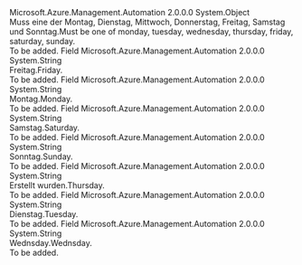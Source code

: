 <Type Name="ScheduleDay" FullName="Microsoft.Azure.Management.Automation.Models.ScheduleDay">
  <TypeSignature Language="C#" Value="public static class ScheduleDay" />
  <TypeSignature Language="ILAsm" Value=".class public auto ansi abstract sealed beforefieldinit ScheduleDay extends System.Object" />
  <TypeSignature Language="DocId" Value="T:Microsoft.Azure.Management.Automation.Models.ScheduleDay" />
  <TypeSignature Language="VB.NET" Value="Public Class ScheduleDay" />
  <TypeSignature Language="F#" Value="type ScheduleDay = class" />
  <AssemblyInfo>
    <AssemblyName>Microsoft.Azure.Management.Automation</AssemblyName>
    <AssemblyVersion>2.0.0.0</AssemblyVersion>
  </AssemblyInfo>
  <Base>
    <BaseTypeName>System.Object</BaseTypeName>
  </Base>
  <Interfaces />
  <Docs>
    <summary>
            <span data-ttu-id="bc08d-101">Muss eine der Montag, Dienstag, Mittwoch, Donnerstag, Freitag, Samstag und Sonntag.</span><span class="sxs-lookup"><span data-stu-id="bc08d-101">Must be one of monday, tuesday, wednesday, thursday, friday, saturday, sunday.</span></span>
            </summary>
    <remarks>To be added.</remarks>
  </Docs>
  <Members>
    <Member MemberName="Friday">
      <MemberSignature Language="C#" Value="public const string Friday;" />
      <MemberSignature Language="ILAsm" Value=".field public static literal string Friday" />
      <MemberSignature Language="DocId" Value="F:Microsoft.Azure.Management.Automation.Models.ScheduleDay.Friday" />
      <MemberSignature Language="VB.NET" Value="Public Const Friday As String " />
      <MemberSignature Language="F#" Value="val mutable Friday : string" Usage="Microsoft.Azure.Management.Automation.Models.ScheduleDay.Friday" />
      <MemberType>Field</MemberType>
      <AssemblyInfo>
        <AssemblyName>Microsoft.Azure.Management.Automation</AssemblyName>
        <AssemblyVersion>2.0.0.0</AssemblyVersion>
      </AssemblyInfo>
      <ReturnValue>
        <ReturnType>System.String</ReturnType>
      </ReturnValue>
      <Docs>
        <summary>
            <span data-ttu-id="bc08d-102">Freitag.</span><span class="sxs-lookup"><span data-stu-id="bc08d-102">Friday.</span></span>
            </summary>
        <remarks>To be added.</remarks>
      </Docs>
    </Member>
    <Member MemberName="Monday">
      <MemberSignature Language="C#" Value="public const string Monday;" />
      <MemberSignature Language="ILAsm" Value=".field public static literal string Monday" />
      <MemberSignature Language="DocId" Value="F:Microsoft.Azure.Management.Automation.Models.ScheduleDay.Monday" />
      <MemberSignature Language="VB.NET" Value="Public Const Monday As String " />
      <MemberSignature Language="F#" Value="val mutable Monday : string" Usage="Microsoft.Azure.Management.Automation.Models.ScheduleDay.Monday" />
      <MemberType>Field</MemberType>
      <AssemblyInfo>
        <AssemblyName>Microsoft.Azure.Management.Automation</AssemblyName>
        <AssemblyVersion>2.0.0.0</AssemblyVersion>
      </AssemblyInfo>
      <ReturnValue>
        <ReturnType>System.String</ReturnType>
      </ReturnValue>
      <Docs>
        <summary>
            <span data-ttu-id="bc08d-103">Montag.</span><span class="sxs-lookup"><span data-stu-id="bc08d-103">Monday.</span></span>
            </summary>
        <remarks>To be added.</remarks>
      </Docs>
    </Member>
    <Member MemberName="Saturday">
      <MemberSignature Language="C#" Value="public const string Saturday;" />
      <MemberSignature Language="ILAsm" Value=".field public static literal string Saturday" />
      <MemberSignature Language="DocId" Value="F:Microsoft.Azure.Management.Automation.Models.ScheduleDay.Saturday" />
      <MemberSignature Language="VB.NET" Value="Public Const Saturday As String " />
      <MemberSignature Language="F#" Value="val mutable Saturday : string" Usage="Microsoft.Azure.Management.Automation.Models.ScheduleDay.Saturday" />
      <MemberType>Field</MemberType>
      <AssemblyInfo>
        <AssemblyName>Microsoft.Azure.Management.Automation</AssemblyName>
        <AssemblyVersion>2.0.0.0</AssemblyVersion>
      </AssemblyInfo>
      <ReturnValue>
        <ReturnType>System.String</ReturnType>
      </ReturnValue>
      <Docs>
        <summary>
            <span data-ttu-id="bc08d-104">Samstag.</span><span class="sxs-lookup"><span data-stu-id="bc08d-104">Saturday.</span></span>
            </summary>
        <remarks>To be added.</remarks>
      </Docs>
    </Member>
    <Member MemberName="Sunday">
      <MemberSignature Language="C#" Value="public const string Sunday;" />
      <MemberSignature Language="ILAsm" Value=".field public static literal string Sunday" />
      <MemberSignature Language="DocId" Value="F:Microsoft.Azure.Management.Automation.Models.ScheduleDay.Sunday" />
      <MemberSignature Language="VB.NET" Value="Public Const Sunday As String " />
      <MemberSignature Language="F#" Value="val mutable Sunday : string" Usage="Microsoft.Azure.Management.Automation.Models.ScheduleDay.Sunday" />
      <MemberType>Field</MemberType>
      <AssemblyInfo>
        <AssemblyName>Microsoft.Azure.Management.Automation</AssemblyName>
        <AssemblyVersion>2.0.0.0</AssemblyVersion>
      </AssemblyInfo>
      <ReturnValue>
        <ReturnType>System.String</ReturnType>
      </ReturnValue>
      <Docs>
        <summary>
            <span data-ttu-id="bc08d-105">Sonntag.</span><span class="sxs-lookup"><span data-stu-id="bc08d-105">Sunday.</span></span>
            </summary>
        <remarks>To be added.</remarks>
      </Docs>
    </Member>
    <Member MemberName="Thursday">
      <MemberSignature Language="C#" Value="public const string Thursday;" />
      <MemberSignature Language="ILAsm" Value=".field public static literal string Thursday" />
      <MemberSignature Language="DocId" Value="F:Microsoft.Azure.Management.Automation.Models.ScheduleDay.Thursday" />
      <MemberSignature Language="VB.NET" Value="Public Const Thursday As String " />
      <MemberSignature Language="F#" Value="val mutable Thursday : string" Usage="Microsoft.Azure.Management.Automation.Models.ScheduleDay.Thursday" />
      <MemberType>Field</MemberType>
      <AssemblyInfo>
        <AssemblyName>Microsoft.Azure.Management.Automation</AssemblyName>
        <AssemblyVersion>2.0.0.0</AssemblyVersion>
      </AssemblyInfo>
      <ReturnValue>
        <ReturnType>System.String</ReturnType>
      </ReturnValue>
      <Docs>
        <summary>
            <span data-ttu-id="bc08d-106">Erstellt wurden.</span><span class="sxs-lookup"><span data-stu-id="bc08d-106">Thursday.</span></span>
            </summary>
        <remarks>To be added.</remarks>
      </Docs>
    </Member>
    <Member MemberName="Tuesday">
      <MemberSignature Language="C#" Value="public const string Tuesday;" />
      <MemberSignature Language="ILAsm" Value=".field public static literal string Tuesday" />
      <MemberSignature Language="DocId" Value="F:Microsoft.Azure.Management.Automation.Models.ScheduleDay.Tuesday" />
      <MemberSignature Language="VB.NET" Value="Public Const Tuesday As String " />
      <MemberSignature Language="F#" Value="val mutable Tuesday : string" Usage="Microsoft.Azure.Management.Automation.Models.ScheduleDay.Tuesday" />
      <MemberType>Field</MemberType>
      <AssemblyInfo>
        <AssemblyName>Microsoft.Azure.Management.Automation</AssemblyName>
        <AssemblyVersion>2.0.0.0</AssemblyVersion>
      </AssemblyInfo>
      <ReturnValue>
        <ReturnType>System.String</ReturnType>
      </ReturnValue>
      <Docs>
        <summary>
            <span data-ttu-id="bc08d-107">Dienstag.</span><span class="sxs-lookup"><span data-stu-id="bc08d-107">Tuesday.</span></span>
            </summary>
        <remarks>To be added.</remarks>
      </Docs>
    </Member>
    <Member MemberName="Wednesday">
      <MemberSignature Language="C#" Value="public const string Wednesday;" />
      <MemberSignature Language="ILAsm" Value=".field public static literal string Wednesday" />
      <MemberSignature Language="DocId" Value="F:Microsoft.Azure.Management.Automation.Models.ScheduleDay.Wednesday" />
      <MemberSignature Language="VB.NET" Value="Public Const Wednesday As String " />
      <MemberSignature Language="F#" Value="val mutable Wednesday : string" Usage="Microsoft.Azure.Management.Automation.Models.ScheduleDay.Wednesday" />
      <MemberType>Field</MemberType>
      <AssemblyInfo>
        <AssemblyName>Microsoft.Azure.Management.Automation</AssemblyName>
        <AssemblyVersion>2.0.0.0</AssemblyVersion>
      </AssemblyInfo>
      <ReturnValue>
        <ReturnType>System.String</ReturnType>
      </ReturnValue>
      <Docs>
        <summary>
            <span data-ttu-id="bc08d-108">Wednsday.</span><span class="sxs-lookup"><span data-stu-id="bc08d-108">Wednsday.</span></span>
            </summary>
        <remarks>To be added.</remarks>
      </Docs>
    </Member>
  </Members>
</Type>